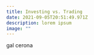 ```yaml
---
title: Investing vs. Trading
date: 2021-09-05T20:51:49.971Z
description: lorem ipsum
image: ""
---
```

gal cerona
